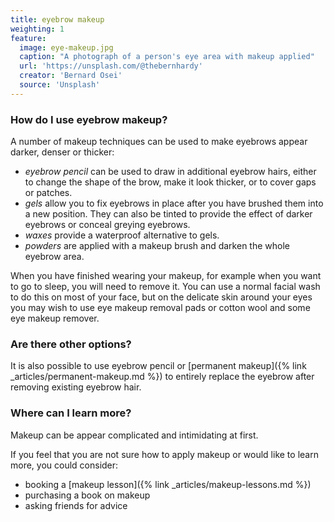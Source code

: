 ```yaml
---
title: eyebrow makeup
weighting: 1
feature:
  image: eye-makeup.jpg
  caption: "A photograph of a person's eye area with makeup applied"
  url: 'https://unsplash.com/@thebernhardy'
  creator: 'Bernard Osei'
  source: 'Unsplash'
---
```


### How do I use eyebrow makeup?

A number of makeup techniques can be used to make eyebrows appear darker, denser or thicker:

- *eyebrow pencil* can be used to draw in additional eyebrow hairs, either to change the shape of the brow, make it look thicker, or to cover gaps or patches.
- *gels* allow you to fix eyebrows in place after you have brushed them into a new position. They can also be tinted to provide the effect of darker eyebrows or conceal greying eyebrows.
- *waxes* provide a waterproof alternative to gels.
- *powders* are applied with a makeup brush and darken the whole eyebrow area.

When you have finished wearing your makeup, for example when you want to go to sleep, you will need to remove it. You can use a normal facial wash to do this on most of your face, but on the delicate skin around your eyes you may wish to use eye makeup removal pads or cotton wool and some eye makeup remover. 

### Are there other options?

It is also possible to use eyebrow pencil or [permanent makeup]({% link _articles/permanent-makeup.md %}) to entirely replace the eyebrow after removing existing eyebrow hair.

### Where can I learn more?

Makeup can be appear complicated and intimidating at first.

If you feel that you are not sure how to apply makeup or would like to learn more, you could consider:

- booking a [makeup lesson]({% link _articles/makeup-lessons.md %})
- purchasing a book on makeup
- asking friends for advice
